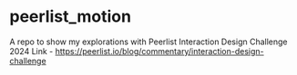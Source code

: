 # peerlist_motion
A repo to show my explorations with Peerlist Interaction Design Challenge 2024
Link - https://peerlist.io/blog/commentary/interaction-design-challenge